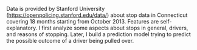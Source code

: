 Data is provided by Stanford University (https://openpolicing.stanford.edu/data/) about stop data in Connecticut covering 18 months starting from October 2013. Features are self-explanatory.
I first analyze some aspects about stops in general, drivers, and reasons of stopping. Later, I build a prediction model trying to predict the possible outcome of a driver being pulled over.
